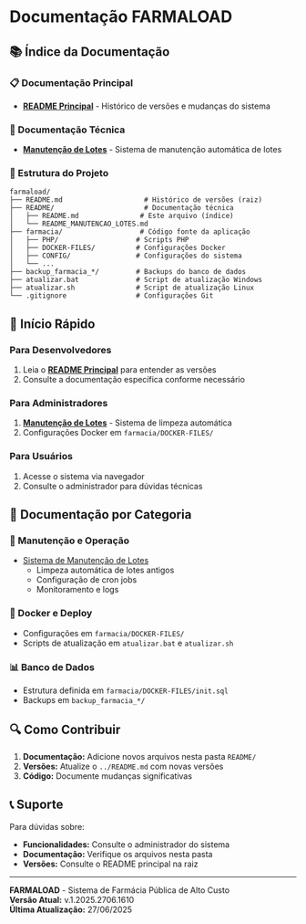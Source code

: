 # Documentação FARMALOAD

## 📚 Índice da Documentação

### 📋 Documentação Principal
- **[README Principal](../README.md)** - Histórico de versões e mudanças do sistema

### 🔧 Documentação Técnica
- **[Manutenção de Lotes](README_MANUTENCAO_LOTES.md)** - Sistema de manutenção automática de lotes

### 📁 Estrutura do Projeto
```
farmaload/
├── README.md                    # Histórico de versões (raiz)
├── README/                      # Documentação técnica
│   ├── README.md               # Este arquivo (índice)
│   └── README_MANUTENCAO_LOTES.md
├── farmacia/                   # Código fonte da aplicação
│   ├── PHP/                   # Scripts PHP
│   ├── DOCKER-FILES/          # Configurações Docker
│   ├── CONFIG/                # Configurações do sistema
│   └── ...
├── backup_farmacia_*/         # Backups do banco de dados
├── atualizar.bat              # Script de atualização Windows
├── atualizar.sh               # Script de atualização Linux
└── .gitignore                 # Configurações Git
```

## 🚀 Início Rápido

### Para Desenvolvedores
1. Leia o **[README Principal](../README.md)** para entender as versões
2. Consulte a documentação específica conforme necessário

### Para Administradores
1. **[Manutenção de Lotes](README_MANUTENCAO_LOTES.md)** - Sistema de limpeza automática
2. Configurações Docker em `farmacia/DOCKER-FILES/`

### Para Usuários
1. Acesse o sistema via navegador
2. Consulte o administrador para dúvidas técnicas

## 📖 Documentação por Categoria

### 🔧 Manutenção e Operação
- [Sistema de Manutenção de Lotes](README_MANUTENCAO_LOTES.md)
  - Limpeza automática de lotes antigos
  - Configuração de cron jobs
  - Monitoramento e logs

### 🐳 Docker e Deploy
- Configurações em `farmacia/DOCKER-FILES/`
- Scripts de atualização em `atualizar.bat` e `atualizar.sh`

### 📊 Banco de Dados
- Estrutura definida em `farmacia/DOCKER-FILES/init.sql`
- Backups em `backup_farmacia_*/`

## 🔍 Como Contribuir

1. **Documentação:** Adicione novos arquivos nesta pasta `README/`
2. **Versões:** Atualize o `../README.md` com novas versões
3. **Código:** Documente mudanças significativas

## 📞 Suporte

Para dúvidas sobre:
- **Funcionalidades:** Consulte o administrador do sistema
- **Documentação:** Verifique os arquivos nesta pasta
- **Versões:** Consulte o README principal na raiz

---

**FARMALOAD** - Sistema de Farmácia Pública de Alto Custo  
**Versão Atual:** v.1.2025.2706.1610  
**Última Atualização:** 27/06/2025 